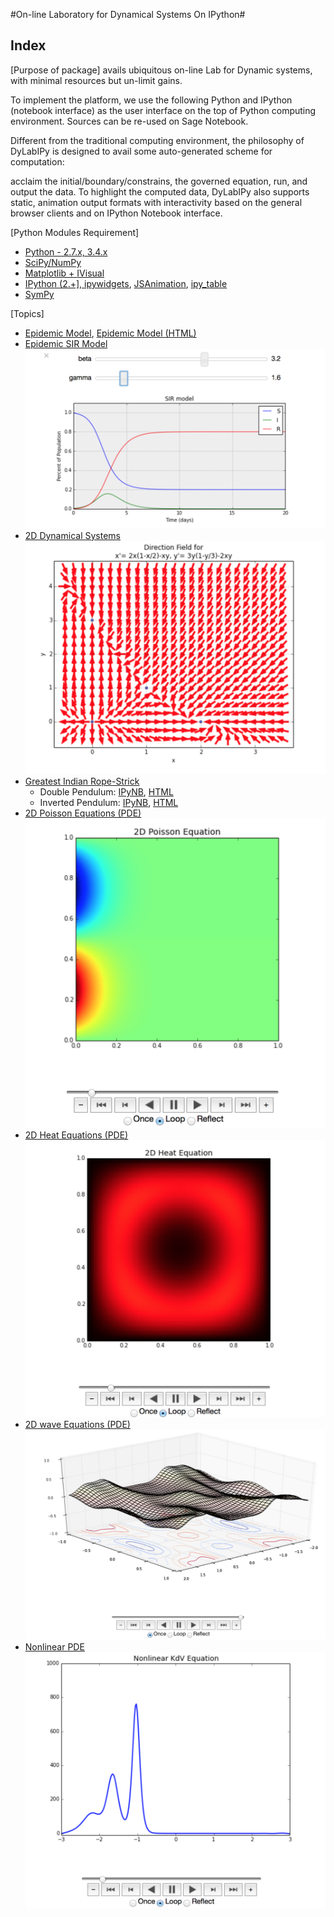#On-line Laboratory for Dynamical Systems On IPython#

## Index
[Purpose of package]
avails ubiquitous on-line Lab for Dynamic systems, with minimal resources but un-limit gains.



To implement the platform, we use the following Python and IPython (notebook interface) as the user interface on the top of Python computing environment. Sources can be re-used on Sage Notebook.

Different from the traditional computing environment, the philosophy of DyLabIPy is designed to avail some auto-generated scheme for computation:

acclaim the initial/boundary/constrains, the governed equation, run, and output the data. To highlight the computed data, DyLabIPy also supports static, animation output formats with interactivity based on the general browser clients and on IPython Notebook interface.

[Python Modules Requirement]
 
* <a href=“http://www.python.org”>Python - 2.7.x, 3.4.x</a>
* <a href=“www.scipy.org”>SciPy/NumPy</a>
* <a href=“matplotlib.org”>Matplotlib + <a href=“https://pypi.python.org/pypi/IVisual”>IVisual</a>
* <a href=“ipython.org”>IPython (2.+], <a href=“https://github.com/jakevdp/ipywidgets”>ipywidgets</a>, <a href=“https://github.com/jakevdp/JSAnimation”>JSAnimation</a>, <a href=“https://github.com/epmoyer/ipy_table”>ipy_table</a>
* <a href=“www.sympy.org”>SymPy</a>


[Topics]
- [Epidemic Model](DiffEq/0-Basics.ipynb), [Epidemic Model (HTML)](DiffEq/0-Basics.html)
- [Epidemic SIR Model](DiffEq/SIR.ipynb)
![ode 1](screenshots/SIR.png)
- [2D Dynamical Systems](DiffEq/2Dde.ipynb)
![ode 1](screenshots/2de.png)
- [Greatest Indian Rope-Strick](Sim/index.ipynb)
   -  Double Pendulum: [IPyNB](Sim/ivisual-1.ipynb), [HTML](Sim/ivisual-1.html)
   -  Inverted Pendulum: [IPyNB](Sim/ivisual-2.ipynb), [HTML](Sim/ivisual-2.html)
- [2D Poisson Equations (PDE)](DiffEq/3__2D_poisson.ipynb) 
![PDE 1](screenshots/poisson.png)
- [2D Heat Equations (PDE)](DiffEq/diffusion.ipynb) 
![PDE 2](screenshots/heat.png)
- [2D wave Equations (PDE)](DiffEq/wave.ipynb) 
![PDE 3](screenshots/wave.png)
- [Nonlinear PDE](DiffEq/nonlinearPDE.ipynb)
![PDE 4](screenshots/KdV.png)
